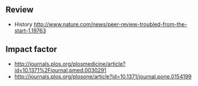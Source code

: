 

## Review

* History http://www.nature.com/news/peer-review-troubled-from-the-start-1.19763


## Impact factor

* http://journals.plos.org/plosmedicine/article?id=10.1371%2Fjournal.pmed.0030291
* http://journals.plos.org/plosone/article?id=10.1371/journal.pone.0154199
